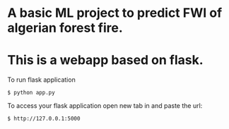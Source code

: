 # A basic ML project to predict FWI of algerian forest fire.
# This is a webapp based on flask.

<!-- ![image](https://user-images.githubusercontent.com/115451707/196919992-edcfea8b-e3f6-4f35-9398-43be66b5622d.png) -->


To run flask application

```
$ python app.py
```


To access your flask application open new tab in and paste the url:

```
$ http://127.0.0.1:5000
```

